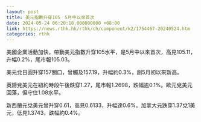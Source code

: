 ```yaml
---
layout: post
title: 美元指數升穿105　5月中以來首次
date: 2024-05-24 06:20:18.000000000 +08:00
link: https://news.rthk.hk/rthk/ch/component/k2/1754467-20240524.htm
categories: rthk
---
```


美國企業活動加快，帶動美元指數升穿105水平，是5月中以來首次，高見105.11，升幅0.2%，尾市報105.03。

美元兌日圓升穿157關口，曾觸及157.19，升幅約0.3%，創5月初以來新高。

英鎊兌美元在紐約時段午後跌穿1.27，尾市報1.2698，跌幅逾0.1%。歐元兌美元回落，但守住1.08水平。

新西蘭元兌美元曾升穿0.61，高見0.6133，升幅達0.6%。加拿大元跌穿1.37兌1美元，低見1.3743，跌幅約0.4%。
